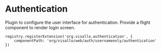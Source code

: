 # Authentication

Plugin to configure the user interface for authentication. Provide a flight component to render login screen.

    registry.registerExtension('org.visallo.authentication', {
        componentPath: 'org/visallo/web/auth/usernameonly/authentication'
    })
